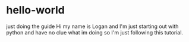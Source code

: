 # hello-world
just doing the guide 
Hi my name is Logan and I'm just starting out with python and have no clue what im doing so I'm just following this tutorial.

